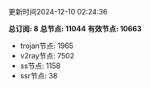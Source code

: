 更新时间2024-12-10 02:24:36

**总订阅: 8**
**总节点: 11044**
**有效节点: 10663**
- trojan节点: 1965
- v2ray节点: 7502
- ss节点: 1158
- ssr节点: 38
